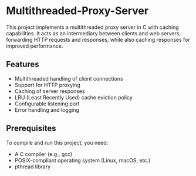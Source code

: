 # Multithreaded-Proxy-Server

This project implements a multithreaded proxy server in C with caching capabilities. It acts as an intermediary between clients and web servers, forwarding HTTP requests and responses, while also caching responses for improved performance.

## Features

- Multithreaded handling of client connections
- Support for HTTP proxying
- Caching of server responses
- LRU (Least Recently Used) cache eviction policy
- Configurable listening port
- Error handling and logging



## Prerequisites

To compile and run this project, you need:

- A C compiler (e.g., gcc)
- POSIX-compliant operating system (Linux, macOS, etc.)
- pthread library


